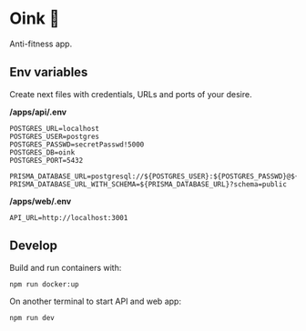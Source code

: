 # Oink :pig_nose:

Anti-fitness app.

## Env variables

Create next files with credentials, URLs and ports of your desire.

**/apps/api/.env**

```
POSTGRES_URL=localhost
POSTGRES_USER=postgres
POSTGRES_PASSWD=secretPasswd!5000
POSTGRES_DB=oink
POSTGRES_PORT=5432

PRISMA_DATABASE_URL=postgresql://${POSTGRES_USER}:${POSTGRES_PASSWD}@${POSTGRES_URL}:${POSTGRES_PORT}/${POSTGRES_DB}
PRISMA_DATABASE_URL_WITH_SCHEMA=${PRISMA_DATABASE_URL}?schema=public
```

**/apps/web/.env**

```
API_URL=http://localhost:3001
```

## Develop

Build and run containers with:

```
npm run docker:up
```

On another terminal to start API and web app:

```
npm run dev
```
